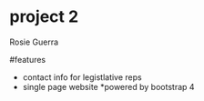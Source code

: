 # project 2

Rosie Guerra

#features

* contact info for legistlative reps
* single page website
*powered by bootstrap 4
